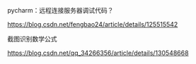 

pycharm：远程连接服务器调试代码？

https://blog.csdn.net/fengbao24/article/details/125515542



截图识别数学公式

https://blog.csdn.net/qq_34266356/article/details/130548668

